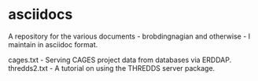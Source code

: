 asciidocs
=========

A repository for the various documents - brobdingnagian and otherwise - I maintain in asciidoc format.

cages.txt - Serving CAGES project data from databases via ERDDAP.
thredds2.txt - A tutorial on using the THREDDS server package.
